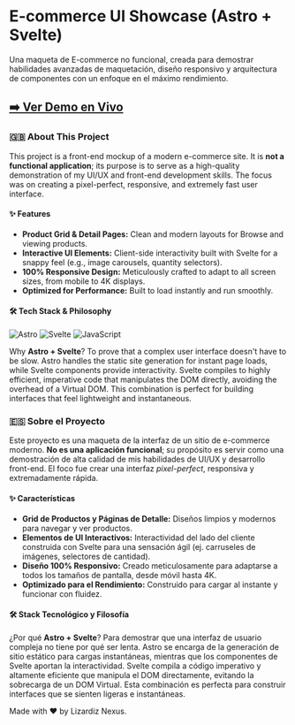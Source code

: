 # E-commerce UI Showcase (Astro + Svelte)

Una maqueta de E-commerce no funcional, creada para demostrar habilidades avanzadas de maquetación, diseño responsivo y arquitectura de componentes con un enfoque en el máximo rendimiento.

**[➡️ Ver Demo en Vivo](https://izhop.netlify.app/)**
---

### 🇬🇧 About This Project

This project is a front-end mockup of a modern e-commerce site. It is **not a functional application**; its purpose is to serve as a high-quality demonstration of my UI/UX and front-end development skills. The focus was on creating a pixel-perfect, responsive, and extremely fast user interface.

#### ✨ Features

* **Product Grid & Detail Pages:** Clean and modern layouts for Browse and viewing products.
* **Interactive UI Elements:** Client-side interactivity built with Svelte for a snappy feel (e.g., image carousels, quantity selectors).
* **100% Responsive Design:** Meticulously crafted to adapt to all screen sizes, from mobile to 4K displays.
* **Optimized for Performance:** Built to load instantly and run smoothly.

#### 🛠️ Tech Stack & Philosophy

<p>
  <img alt="Astro" src="https://img.shields.io/badge/Astro-FF5D01?style=for-the-badge&logo=astro&logoColor=white"/>
  <img alt="Svelte" src="https://img.shields.io/badge/Svelte-FF3E00?style=for-the-badge&logo=svelte&logoColor=white"/>
  <img alt="JavaScript" src="https://img.shields.io/badge/JavaScript-007ACC?style=for-the-badge&logo=javascript&logoColor=white"/>
</p>

Why **Astro + Svelte**? To prove that a complex user interface doesn't have to be slow. Astro handles the static site generation for instant page loads, while Svelte components provide interactivity. Svelte compiles to highly efficient, imperative code that manipulates the DOM directly, avoiding the overhead of a Virtual DOM. This combination is perfect for building interfaces that feel lightweight and instantaneous.


### 🇪🇸 Sobre el Proyecto

Este proyecto es una maqueta de la interfaz de un sitio de e-commerce moderno. **No es una aplicación funcional**; su propósito es servir como una demostración de alta calidad de mis habilidades de UI/UX y desarrollo front-end. El foco fue crear una interfaz *pixel-perfect*, responsiva y extremadamente rápida.

#### ✨ Características

* **Grid de Productos y Páginas de Detalle:** Diseños limpios y modernos para navegar y ver productos.
* **Elementos de UI Interactivos:** Interactividad del lado del cliente construida con Svelte para una sensación ágil (ej. carruseles de imágenes, selectores de cantidad).
* **Diseño 100% Responsivo:** Creado meticulosamente para adaptarse a todos los tamaños de pantalla, desde móvil hasta 4K.
* **Optimizado para el Rendimiento:** Construido para cargar al instante y funcionar con fluidez.

#### 🛠️ Stack Tecnológico y Filosofía

¿Por qué **Astro + Svelte**? Para demostrar que una interfaz de usuario compleja no tiene por qué ser lenta. Astro se encarga de la generación de sitio estático para cargas instantáneas, mientras que los componentes de Svelte aportan la interactividad. Svelte compila a código imperativo y altamente eficiente que manipula el DOM directamente, evitando la sobrecarga de un DOM Virtual. Esta combinación es perfecta para construir interfaces que se sienten ligeras e instantáneas.

Made with ❤️ by Lizardiz Nexus.
